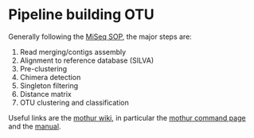 # Pipeline building OTU
Generally following the [MiSeq SOP](https://www.mothur.org/wiki/MiSeq_SOP), the major steps are:
1. Read merging/contigs assembly
1. Alignment to reference database (SILVA)
1. Pre-clustering
1. Chimera detection
1. Singleton filtering
1. Distance matrix
1. OTU clustering and classification

Useful links are the [mothur wiki](https://www.mothur.org/wiki/Main_Page), in particular the [mothur command page](https://www.mothur.org/wiki/Category:Commands) and the [manual](https://www.mothur.org/wiki/Mothur_manual).
